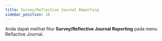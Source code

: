 ```yaml
---
title: Survey/Reflective Journal Reporting
sidebar_position: 10
---
```

Anda dapat melihat fitur **Survey/Reflective Journal Reporting** pada menu Reflactive Journal.
